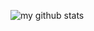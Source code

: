 ![my github stats](https://github-readme-stats.vercel.app/api?username=scorpion9979&custom_title=Ahmed's+GitHub+Stats&count_private=true&show_icons=true&theme=graywhite)
<!--![Top Langs](https://github-readme-stats.vercel.app/api/top-langs/?username=scorpion9979&layout=compact&theme=graywhite&langs_count=8&card_width=445)-->
<!--
**scorpion9979/scorpion9979** is a ✨ _special_ ✨ repository because its `README.md` (this file) appears on your GitHub profile.

Here are some ideas to get you started:

- 🔭 I’m currently working on ...
- 🌱 I’m currently learning ...
- 👯 I’m looking to collaborate on ...
- 🤔 I’m looking for help with ...
- 💬 Ask me about ...
- 📫 How to reach me: ...
- 😄 Pronouns: ...
- ⚡ Fun fact: ...
-->
